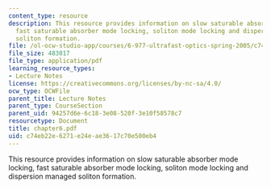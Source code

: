 ```yaml
---
content_type: resource
description: This resource provides information on slow saturable absorber mode locking,
  fast saturable absorber mode locking, soliton mode locking and dispersion managed
  soliton formation.
file: /ol-ocw-studio-app/courses/6-977-ultrafast-optics-spring-2005/c74eb22e6271e24eae3617c70e500eb4_chapter6.pdf
file_size: 483017
file_type: application/pdf
learning_resource_types:
- Lecture Notes
license: https://creativecommons.org/licenses/by-nc-sa/4.0/
ocw_type: OCWFile
parent_title: Lecture Notes
parent_type: CourseSection
parent_uid: 94257d6e-6c18-3e08-520f-3e10f58578c7
resourcetype: Document
title: chapter6.pdf
uid: c74eb22e-6271-e24e-ae36-17c70e500eb4
---
```

This resource provides information on slow saturable absorber mode locking, fast saturable absorber mode locking, soliton mode locking and dispersion managed soliton formation.